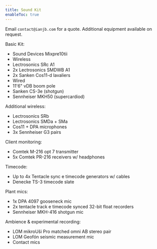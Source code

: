 ```yaml
---
title: Sound Kit
enableToc: true
---
```


Email `contact@ianjb.com` for a quote. Additional equipment available on request.

Basic Kit:
- Sound Devices Mixpre10tii
- Wireless
- Lectrosonics SRc A1
- 2x Lectrosonics SMDWB A1
- 2x Sanken Cos11-d lavaliers
- Wired
- 11'6" vDB boom pole
- Sanken CS-3e (shotgun)
- Sennheiser MKH50 (supercardiod)

Additional wireless:
- Lectrosonics SRb
- Lectrosonics SMDa + SMa
- Cos11 + DPA microphones
- 3x Sennheiser G3 pairs

Client monitoring:
- Comtek M-216 opt 7 transmitter
- 5x Comtek PR-216 receivers w/ headphones

Timecode:
- Up to 4x Tentacle sync e timecode generators w/ cables
- Denecke TS-3 timecode slate

Plant mics:
- 1x DPA 4097 gooseneck mic
- 2x tentacle track e timecode synced 32-bit float recorders
- Sennheiser MKH-416 shotgun mic

Ambience & experimental recording:
- LOM mikroUši Pro matched omni AB stereo pair
- LOM Geofón seismic measurement mic
- Contact mics